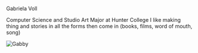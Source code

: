 Gabriela Voll 

Computer Science and Studio Art Major at Hunter College
I like making thing and stories in all the forms then come in (books, films, word of mouth, song)


![Gabby](http://33.media.tumblr.com/c8bdf16535f80091a941843de701532b/tumblr_n9stl0cXfV1s7jjavo1_400.gif)


